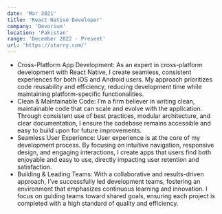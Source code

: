 ```yaml
---
date: 'Mar 2021'
title: 'React Native Developer'
company: 'Devorium'
location: 'Pakistan'
range: 'December 2022 - Present'
url: 'https://starry.com/'
---
```


- Cross-Platform App Development:
  As an expert in cross-platform development with React Native, I create seamless, consistent experiences for both iOS and Android users. My approach prioritizes code reusability and efficiency, reducing development time while maintaining platform-specific functionalities.
- Clean & Maintainable Code:
  I’m a firm believer in writing clean, maintainable code that can scale and evolve with the application. Through consistent use of best practices, modular architecture, and clear documentation, I ensure the codebase remains accessible and easy to build upon for future improvements.
- Seamless User Experience:
  User experience is at the core of my development process. By focusing on intuitive navigation, responsive design, and engaging interactions, I create apps that users find both enjoyable and easy to use, directly impacting user retention and satisfaction.
- Building & Leading Teams:
  With a collaborative and results-driven approach, I’ve successfully led development teams, fostering an environment that emphasizes continuous learning and innovation. I focus on guiding teams toward shared goals, ensuring each project is completed with a high standard of quality and efficiency.
